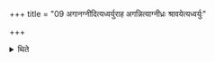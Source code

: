 +++
title = "09 अगानग्नीदित्यध्वर्युराह अगन्नित्याग्नीध्रः श्रावयेत्यध्वर्युः"

+++

<details><summary>थिते</summary>

9. The Adhvaryu asks agānagnīd; the Agnidhra says agan the Adhvaryu says śrāvaya; the Āgnīdhra says śrauṣaṭ.
</details>
